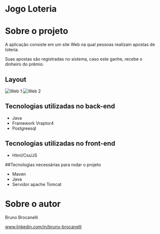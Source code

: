 # Jogo Loteria


# Sobre o projeto

A aplicação consiste em um site Web na qual pessoas realizam apostas de loteria.

Suas apostas são registradas no sistema, caso este ganhe, recebe o dinheiro do prêmio.

## Layout
![Web 1](https://github.com/DevBruno01/Assets_JogoLoteria/blob/main/cadastrar.png)
![Web 2](https://github.com/DevBruno01/Assets_JogoLoteria/blob/main/dashboard.png)
## Tecnologias utilizadas no back-end

- Java
- Framework Vraptor4
- Postgreesql
## Tecnologias utilizadas no front-end
- Html/Css/JS

##Tecnologias necessárias para rodar o projeto

- Maven
- Java
- Servidor apache Tomcat

# Sobre o autor

Bruno Brocanelli

www.linkedin.com/in/bruno-brocanelli

